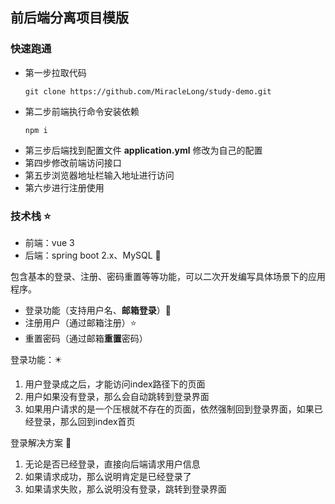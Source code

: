 ## 前后端分离项目模版 

### 快速跑通 

- 第一步拉取代码
  ```shell
  git clone https://github.com/MiracleLong/study-demo.git
  ````
- 第二步前端执行命令安装依赖
  ```shell
  npm i
  ```
- 第三步后端找到配置文件 **application.yml** 修改为自己的配置
- 第四步修改前端访问接口
- 第五步浏览器地址栏输入地址进行访问
- 第六步进行注册使用


### 技术栈 ⭐
- 前端：vue 3 
- 后端：spring boot 2.x、MySQL 🌟
  
包含基本的登录、注册、密码重置等等功能，可以二次开发编写具体场景下的应用程序。


* 登录功能（支持用户名、**邮箱登录**）🌟
* 注册用户（通过邮箱注册）⭐
* 重置密码（通过邮箱**重置**密码）


登录功能：✴️
1. 用户登录成之后，才能访问index路径下的页面
2. 用户如果没有登录，那么会自动跳转到登录界面
3. 如果用户请求的是一个压根就不存在的页面，依然强制回到登录界面，如果已经登录，那么回到index首页

登录解决方案 🐤
1. 无论是否已经登录，直接向后端请求用户信息
2. 如果请求成功，那么说明肯定是已经登录了
3. 如果请求失败，那么说明没有登录，跳转到登录界面
